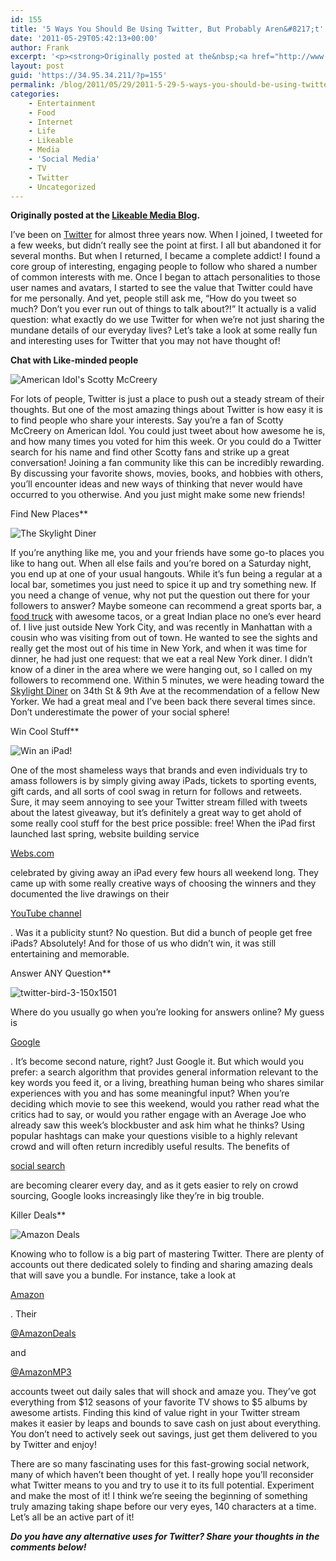 ```yaml
---
id: 155
title: '5 Ways You Should Be Using Twitter, But Probably Aren&#8217;t'
date: '2011-05-29T05:42:13+00:00'
author: Frank
excerpt: '<p><strong>Originally posted at the&nbsp;<a href="http://www.likeable.com/blog/2011/05/5-ways-you-should-be-using-twitter-but-probably-arent/">Likeable Media Blog</a>.</strong></p><p>I’ve been on&nbsp;<a href="http://twitter.com/frankramblings">Twitter</a>&nbsp;for almost three years now. When I joined, I tweeted for a few weeks, but didn’t really see the point at first. I all but abandoned it for several months. But when I returned, I became a complete addict! I found a core group of interesting, engaging people to follow who shared a number of common interests with me. Once I began to attach personalities to those user names and avatars, I started to see the value that Twitter could have for me personally. And yet, people still ask me, “How do you tweet so much? Don’t you ever run out of things to talk about?!” It actually is a valid question: what exactly do we use Twitter for when we’re not just sharing the mundane details of our everyday lives? Let''s take a look at some really fun and interesting uses for Twitter that you may not have thought of!</p>'
layout: post
guid: 'https://34.95.34.211/?p=155'
permalink: /blog/2011/05/29/2011-5-29-5-ways-you-should-be-using-twitter-but-probably-arent-html/
categories:
    - Entertainment
    - Food
    - Internet
    - Life
    - Likeable
    - Media
    - 'Social Media'
    - TV
    - Twitter
    - Uncategorized
---
```


**Originally posted at the [Likeable Media Blog](https://frank-emanuele.sqsp.com/config/www.likeable.com/2011/05/5-ways-you-should-be-using-twitter-but-probably-arent/).**

I’ve been on [Twitter](http://twitter.com/frankramblings) for almost three years now. When I joined, I tweeted for a few weeks, but didn’t really see the point at first. I all but abandoned it for several months. But when I returned, I became a complete addict! I found a core group of interesting, engaging people to follow who shared a number of common interests with me. Once I began to attach personalities to those user names and avatars, I started to see the value that Twitter could have for me personally. And yet, people still ask me, “How do you tweet so much? Don’t you ever run out of things to talk about?!” It actually is a valid question: what exactly do we use Twitter for when we’re not just sharing the mundane details of our everyday lives? Let’s take a look at some really fun and interesting uses for Twitter that you may not have thought of!

**Chat with Like-minded people**

![](http://s3.media.squarespace.com/production/1465610/17353535/wp-content/uploads/2011/12/scotty-mccreery11.jpg "American Idol's Scotty McCreery")

For lots of people, Twitter is just a place to push out a steady stream of their thoughts. But one of the most amazing things about Twitter is how easy it is to find people who share your interests. Say you’re a fan of Scotty McCreery on American Idol. You could just tweet about how awesome he is, and how many times you voted for him this week. Or you could do a Twitter search for his name and find other Scotty fans and strike up a great conversation! Joining a fan community like this can be incredibly rewarding. By discussing your favorite shows, movies, books, and hobbies with others, you’ll encounter ideas and new ways of thinking that never would have occurred to you otherwise. And you just might make some new friends!

Find New Places**

![](http://s3.media.squarespace.com/production/1465610/17353535/wp-content/uploads/2011/12/4968745-Skylight_diner-New_York_City-300x22511.jpg "The Skylight Diner")

If you’re anything like me, you and your friends have some go-to places you like to hang out. When all else fails and you’re bored on a Saturday night, you end up at one of your usual hangouts. While it’s fun being a regular at a local bar, sometimes you just need to spice it up and try something new. If you need a change of venue, why not put the question out there for your followers to answer? Maybe someone can recommend a great sports bar, a [food truck](http://www.likeable.com/2011/05/deliciously-social-savvy-food-trucks) with awesome tacos, or a great Indian place no one’s ever heard of. I live just outside New York City, and was recently in Manhattan with a cousin who was visiting from out of town. He wanted to see the sights and really get the most out of his time in New York, and when it was time for dinner, he had just one request: that we eat a real New York diner. I didn’t know of a diner in the area where we were hanging out, so I called on my followers to recommend one. Within 5 minutes, we were heading toward the [Skylight Diner](http://www.skylightdinernyc.com/) on 34th St &amp; 9th Ave at the recommendation of a fellow New Yorker. We had a great meal and I’ve been back there several times since. Don’t underestimate the power of your social sphere!

Win Cool Stuff**

![](http://s3.media.squarespace.com/production/1465610/17353535/wp-content/uploads/2011/12/ipad-win-me1-300x19111.jpg "Win an iPad!")

One of the most shameless ways that brands and even individuals try to amass followers is by simply giving away iPads, tickets to sporting events, gift cards, and all sorts of cool swag in return for follows and retweets. Sure, it may seem annoying to see your Twitter stream filled with tweets about the latest giveaway, but it’s definitely a great way to get ahold of some really cool stuff for the best price possible: free! When the iPad first launched last spring, website building service

[Webs.com](http://www.webs.com/)

 celebrated by giving away an iPad every few hours all weekend long. They came up with some really creative ways of choosing the winners and they documented the live drawings on their

[YouTube channel](http://www.youtube.com/watch?v=MfE3tgZY7Lc&feature=channel_video_title)

. Was it a publicity stunt? No question. But did a bunch of people get free iPads? Absolutely! And for those of us who didn’t win, it was still entertaining and memorable.

Answer ANY Question**

![](http://s3.media.squarespace.com/production/1465610/17353535/wp-content/uploads/2011/12/twitter-bird-3-150x150111.png "twitter-bird-3-150x1501")

Where do you usually go when you’re looking for answers online? My guess is

[Google](http://www.google.com/)

. It’s become second nature, right? Just Google it. But which would you prefer: a search algorithm that provides general information relevant to the key words you feed it, or a living, breathing human being who shares similar experiences with you and has some meaningful input? When you’re deciding which movie to see this weekend, would you rather read what the critics had to say, or would you rather engage with an Average Joe who already saw this week’s blockbuster and ask him what he thinks? Using popular hashtags can make your questions visible to a highly relevant crowd and will often return incredibly useful results. The benefits of

[social search](http://search.twitter.com/)

 are becoming clearer every day, and as it gets easier to rely on crowd sourcing, Google looks increasingly like they’re in big trouble.

Killer Deals**

![](http://s3.media.squarespace.com/production/1465610/17353535/wp-content/uploads/2011/12/amazon-deals-300x8511.jpg "Amazon Deals")

Knowing who to follow is a big part of mastering Twitter. There are plenty of accounts out there dedicated solely to finding and sharing amazing deals that will save you a bundle. For instance, take a look at

[Amazon](http://www.amazon.com/)

. Their

[@AmazonDeals](http://twitter.com/amazondeals)

 and

[@AmazonMP3](http://twitter.com/amazonmp3)

 accounts tweet out daily sales that will shock and amaze you. They’ve got everything from $12 seasons of your favorite TV shows to $5 albums by awesome artists. Finding this kind of value right in your Twitter stream makes it easier by leaps and bounds to save cash on just about everything. You don’t need to actively seek out savings, just get them delivered to you by Twitter and enjoy!

There are so many fascinating uses for this fast-growing social network, many of which haven’t been thought of yet. I really hope you’ll reconsider what Twitter means to you and try to use it to its full potential. Experiment and make the most of it! I think we’re seeing the beginning of something truly amazing taking shape before our very eyes, 140 characters at a time. Let’s all be an active part of it!

***Do you have any alternative uses for Twitter? Share your thoughts in the comments below!***